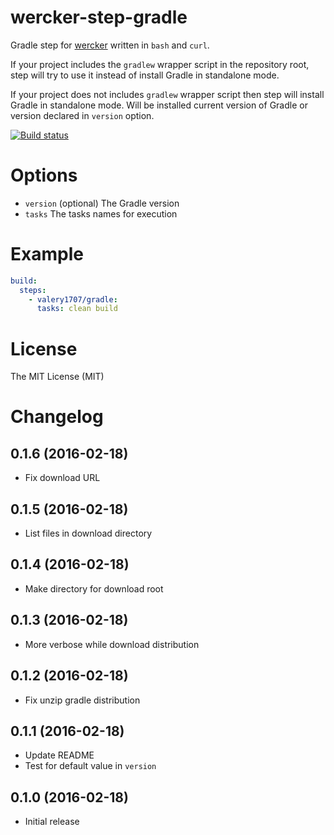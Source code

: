 # wercker-step-gradle
Gradle step for [wercker](https://app.wercker.com/) written in `bash` and `curl`.

If your project includes the `gradlew` wrapper script in the repository root, step will try to use it instead of install Gradle in standalone mode.

If your project does not includes `gradlew` wrapper script then step will install Gradle in standalone mode. Will be installed current version of Gradle or version declared in `version` option.

[![Build status](https://app.wercker.com/status/4b61fe011e8423699ced63c2d90c5cce/m/master)](https://app.wercker.com/project/bykey/4b61fe011e8423699ced63c2d90c5cce)

# Options

- `version` (optional) The Gradle version
- `tasks` The tasks names for execution

# Example

```yaml
build:
  steps:
    - valery1707/gradle:
      tasks: clean build
```

# License

The MIT License (MIT)

# Changelog

## 0.1.6 (2016-02-18)

- Fix download URL

## 0.1.5 (2016-02-18)

- List files in download directory

## 0.1.4 (2016-02-18)

- Make directory for download root

## 0.1.3 (2016-02-18)

- More verbose while download distribution

## 0.1.2 (2016-02-18)

- Fix unzip gradle distribution

## 0.1.1 (2016-02-18)

- Update README
- Test for default value in `version`

## 0.1.0 (2016-02-18)

- Initial release
